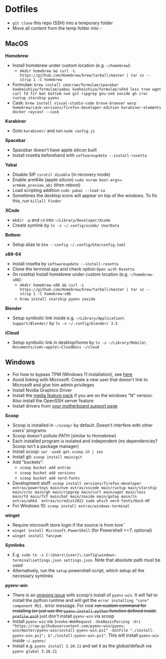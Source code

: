 # Dotfiles

- `git clone` this repo (SSH) into a temporary folder
- Move all content from the temp folder into `~`

## MacOS

**Homebrew**
- Install homebrew under custom location (e.g. `~/homebrew`):
  - `mkdir homebrew && curl -L https://github.com/Homebrew/brew/tarball/master | tar xz --strip 1 -C homebrew`
- Formulae: `brew install cmacrae/formulae/spacebar koekeishiya/formulae/yabai koekeishiya/formulae/skhd less tree wget curl fd fzf bat bottom nvm git ripgrep gnu-sed zoxide gh croc rustup starship pyenv`
- Cask: `brew install visual-studio-code brave-browser warp homebrew/cask-versions/firefox-developer-edition karabiner-elements docker raycast --cask`

**Karabiner**
- Goto `karabiner/` and run `node config.js`

**Spacebar**
- Spacebar doesn't have apple silicon built
- Install rosetta beforehand with `softwareupdate --install-rosetta`

**Yabai**
- Disable SIP `csrutil disable` (in recovery mode)
- Enable arm64e (apple silicon) `sudo nvram boot-args=-arm64e_preview_abi` (then reboot)
- Load scripting addition `sudo yabai --load-sa`
- Sometimes the desktop icons will appear on top of the windows. To fix this, run `killall Finder`

**XCode**
- `mkdir -p` and `cd` into `~/Library/Developer/Xcode`
- Create symlink by `ln -s ~/.config/xcode/ UserData`

**Bottom**
- Setup alias to `btm --config ~/.config/btm/config.toml`

**x86-64**
- Install rosetta by `softwareupdate --install-rosetta`
- Clone the terminal app and check option `Open with Rosetta`
- (In rosetta) Install homebrew under custom location (e.g. `~/homebrew-x86`):
  - `mkdir homebrew-x86 && curl -L https://github.com/Homebrew/brew/tarball/master | tar xz --strip 1 -C homebrew-x86`
  - `brew install starship pyenv zoxide`

**Blender**
- Setup symbolic link inside e.g. `~/Library/Application\ Support/Blender/` by `ln -s ~/.config/blender/ 3.5`

**iCloud**
- Setup symbolic link in desktop/home by `ln -s ~/Library/Mobile\ Documents/com\~apple\~CloudDocs ~/cloud`

## Windows
- For how to bypass TPM (Windows 11 installation), see [here](https://www.tomshardware.com/how-to/bypass-windows-11-tpm-requirement)
- Avoid linking with Microsoft. Create a new user that doesn't link to Microsoft and give him admin privileges
- Install Nvidia Graphics Driver
- Install the [media feature pack](https://support.microsoft.com/en-us/windows/media-feature-pack-for-windows-n-8622b390-4ce6-43c9-9b42-549e5328e407) if you are on the windows "N" version. Also install the OpenSSH server feature
- Install drivers from [your motherboard support page](https://www.msi.com/Motherboard/{}/support)

**Scoop**
- Scoop is installed in `~/scoop/` by default. Doesn't interfere with other users' programs
- Scoop doesn't pollute PATH (similar to Homebrew)
- Each installed program is isolated and independent (no dependencies? Scoop isn't a package manager)
- Install scoop: `iwr -useb get.scoop.sh | iex`
- Install git: `scoop install main/git`
- Add "buckets":
  - `scoop bucket add extras`
  - `scoop bucket add versions`
  - `scoop bucket add nerd-fonts`
- Development stuff: `scoop install versions/firefox-developer extras/powertoys main/nvm extras/vscode main/rustup main/starship main/croc main/gh main/ripgrep main/curl main/wget main/less main/fd main/fzf main/bat main/zoxide main/gotop main/ln extras/whkd  extras/vcredist2022 sudo which nerd-fonts/Hack-NF`
- For Windows 10: `scoop install extras/windows-terminal`

**winget**
- Require microsoft store login if the source is from tore``
- `winget install Microsoft.PowerShell` (for Powershell >=7; optional)
- `winget install fancywm`

**Symlinks**
- E.g. `sudo ln -s C:\Users\{user}\.config\windows-terminal\settings.json settings.json`. Note that absolute path must be used
- Alternatively, run the `setup` powershell script, which setup all the necessary symlinks

**pyenv-win**
- There is an [ongoing issue](https://github.com/pyenv-win/pyenv-win/issues/449) with scoop's install of `pyenv-win`. It will fail to install the python runtime and will get the `error installing "core" component MSI.` error message. For now ~~run custom command for installing (or just use the `pyenv-install-python` function defined inside `profile.ps1`)~~ just don't install `pyenv-win` via scoop
- Install `pyenv-win` via `Invoke-WebRequest -UseBasicParsing -Uri "https://raw.githubusercontent.com/pyenv-win/pyenv-win/master/pyenv-win/install-pyenv-win.ps1" -OutFile "./install-pyenv-win.ps1"; &"./install-pyenv-win.ps1"`. This will install `pyenv-win` inside `~/.pyenv/`
- Install e.g. `pyenv install 3.10.11` and set it as the global/default via `pyenv global 3.10.11`